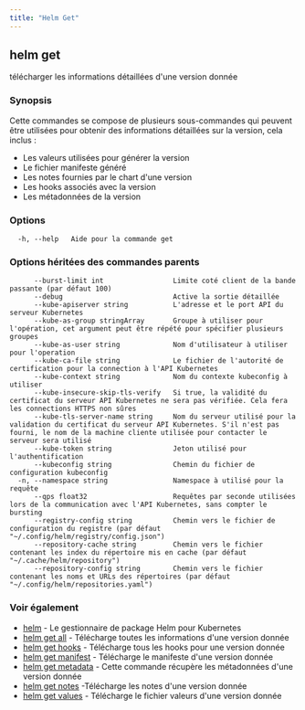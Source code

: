 ```yaml
---
title: "Helm Get"
---
```


## helm get

télécharger les informations détaillées d'une version donnée

### Synopsis

Cette commandes se compose de plusieurs sous-commandes qui peuvent être utilisées pour obtenir des informations détaillées sur la version, cela inclus :

- Les valeurs utilisées pour générer la version
- Le fichier manifeste généré
- Les notes fournies par le chart d'une version
- Les hooks associés avec la version
- Les métadonnées de la version


### Options

```
  -h, --help   Aide pour la commande get
```

### Options héritées des commandes parents

```
      --burst-limit int                 Limite coté client de la bande passante (par défaut 100)
      --debug                           Active la sortie détaillée
      --kube-apiserver string           L'adresse et le port API du serveur Kubernetes
      --kube-as-group stringArray       Groupe à utiliser pour l'opération, cet argument peut être répété pour spécifier plusieurs groupes
      --kube-as-user string             Nom d'utilisateur à utiliser pour l'operation
      --kube-ca-file string             Le fichier de l'autorité de certification pour la connection à l'API Kubernetes
      --kube-context string             Nom du contexte kubeconfig à utiliser
      --kube-insecure-skip-tls-verify   Si true, la validité du certificat du serveur API Kubernetes ne sera pas vérifiée. Cela fera les connections HTTPS non sûres
      --kube-tls-server-name string     Nom du serveur utilisé pour la validation du certificat du serveur API Kubernetes. S'il n'est pas fourni, le nom de la machine cliente utilisée pour contacter le serveur sera utilisé
      --kube-token string               Jeton utilisé pour l'authentification
      --kubeconfig string               Chemin du fichier de configuration kubeconfig
  -n, --namespace string                Namespace à utilisé pour la requête
      --qps float32                     Requêtes par seconde utilisées lors de la communication avec l'API Kubernetes, sans compter le bursting
      --registry-config string          Chemin vers le fichier de configuration du registre (par défaut "~/.config/helm/registry/config.json")
      --repository-cache string         Chemin vers le fichier contenant les index du répertoire mis en cache (par défaut "~/.cache/helm/repository")
      --repository-config string        Chemin vers le fichier contenant les noms et URLs des répertoires (par défaut "~/.config/helm/repositories.yaml")
```

### Voir également

* [helm](helm.md) - Le gestionnaire de package Helm pour Kubernetes
* [helm get all](helm_get_all.md) - Télécharge toutes les informations d'une version donnée
* [helm get hooks](helm_get_hooks.md) - Télécharge tous les hooks pour une version donnée
* [helm get manifest](helm_get_manifest.md) - Télécharge le manifeste d'une version donnée
* [helm get metadata](helm_get_metadata.md) - Cette commande récupère les métadonnées d'une version donnée
* [helm get notes](helm_get_notes.md) -Télécharge les notes d'une version donnée
* [helm get values](helm_get_values.md) - Télécharge le fichier valeurs d'une version donnée

